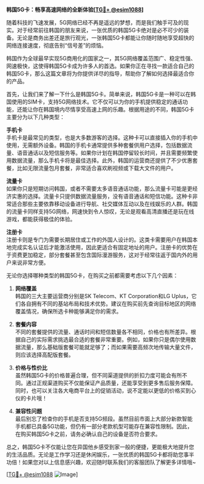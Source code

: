 **韩国5G卡：畅享高速网络的全新体验[[TG💪+ @esim1088](https://t.me/s/esim1088)]**

随着科技的飞速发展，5G网络已经不再是遥远的梦想，而是我们触手可及的现实。对于经常前往韩国的朋友来说，一张优质的韩国5G卡绝对是必不可少的装备。无论是商务出差还是旅行观光，一张韩国5G卡都能让你随时随地享受超快的网络连接速度，彻底告别“信号差”的烦恼。

韩国作为全球最早实现5G商用化的国家之一，其5G网络覆盖范围广、稳定性强、网速极快，这使得韩国5G卡成为许多人的首选。如果你正在寻找一款适合自己的韩国5G卡，那么这篇文章将为你提供详尽的指导，帮助你了解如何选择最适合你的产品。

首先，让我们来了解一下什么是韩国5G卡。简单来说，韩国5G卡是一种可以在韩国使用的SIM卡，支持5G网络技术。它不仅可以为你的手机提供稳定的通话功能，还能让你在韩国境内尽情享受高速上网的乐趣。根据用途的不同，韩国5G卡主要分为以下几种类型：

**手机卡**  
手机卡是最常见的类型，也是大多数游客的选择。这种卡可以直接插入你的手机中使用，无需额外设备。韩国的手机卡通常提供多种套餐供用户选择，包括数据流量、语音通话以及短信服务等。如果你计划在韩国停留较长时间，并且需要频繁使用数据流量，那么手机卡将是最佳选择。此外，韩国的运营商还提供了不少优惠套餐，比如无限流量包月套餐，非常适合喜欢刷视频或下载大文件的用户。

**流量卡**  
如果你只是短期访问韩国，或者不需要太多语音通话功能，那么流量卡可能是更经济实惠的选择。流量卡只提供数据流量服务，没有语音通话和短信功能。这种卡非常适合那些主要依靠移动设备进行导航、社交媒体互动以及在线娱乐的人群。韩国的流量卡同样支持5G网络，网速快到令人惊叹，无论是观看高清直播还是玩在线游戏，都能获得极佳的体验。

**注册卡**  
注册卡则是专门为需要长期居住或工作的外国人设计的。这类卡需要用户在韩国本地完成实名认证后才能激活使用，因此更适合有固定地址的用户。注册卡的优势在于资费更加稳定，部分套餐甚至包含国际漫游服务，这对于经常往返于国内外的用户来说非常方便。

无论你选择哪种类型的韩国5G卡，在购买之前都需要考虑以下几个因素：

1. **网络覆盖**  
韩国的三大主要运营商分别是SK Telecom、KT Corporation和LG Uplus，它们各自拥有不同的基站布局和技术优势。建议在购买前先查询目标地区的网络覆盖情况，确保所选卡种能够满足你的需求。

2. **套餐内容**  
不同的套餐提供的流量、通话时间和短信数量各不相同，价格也有所差异。根据自己的实际需求挑选最合适的套餐非常重要。例如，如果你只是偶尔使用数据流量，那么基础版套餐可能就足够了；而如果需要高频次地传输大量文件，则应该选择高配版套餐。

3. **价格与性价比**  
虽然韩国5G卡的价格普遍合理，但不同渠道提供的折扣力度可能会有所不同。通过正规渠道购买不仅能保证产品质量，还能享受到更多售后服务保障。同时，也可以关注各大电商平台上的促销活动，说不定能以更低的价格买到心仪的卡片哦！

4. **兼容性问题**  
最后别忘了检查你的手机是否支持5G频段。虽然目前市面上大部分新款智能手机都已具备5G功能，但仍有一部分老款机型可能存在兼容性限制。因此，在购买韩国5G卡之前，请务必确认自己的设备是否符合要求。

总之，韩国5G卡不仅能让您在异国他乡感受到家一般的便捷，更能极大地提升您的生活品质。无论是工作学习还是休闲娱乐，一张优质的韩国5G卡都将助您事半功倍！如果您对以上信息感兴趣，欢迎随时联系我们的客服团队了解更多详情哦~

[[TG💪+ @esim1088](https://t.me/s/esim1088) ![Image](https://i.postimg.cc/4NQfJmqS/Snipaste-2025-05-13-00-14-12.png)]